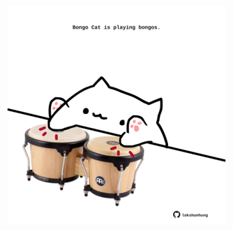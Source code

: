 <!-- built at 16/04/2021, 05:13:34 UTC -->
<p align="center">
  <img width="500" height="500" src="./ReadmeImage.svg">
</p>
